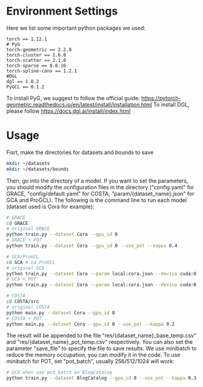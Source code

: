 # Environment Settings

Here we list some important python packages we used:
```
torch == 1.12.1
# PyG
torch-geometric == 2.2.0
torch-cluster == 1.6.0
torch-scatter == 2.1.0
torch-sparse == 0.6.16
torch-spline-conv == 1.2.1
#DGL
dgl == 1.0.2
PyGCL == 0.1.2
```
To install PyG, we suggest to follow the official guide: https://pytorch-geometric.readthedocs.io/en/latest/install/installation.html
To install DGL, please follow https://docs.dgl.ai/install/index.html
# Usage
Fisrt, make the directories for datasets and bounds to save
``` bash
mkdir ~/datasets
mkdir ~/datasets/bounds
```
Then, go into the directory of a model. If you want to set the parameters, you should modify the ocnfiguration files in the directory ("config.yaml" for GRACE, "config/default.yaml" for COSTA, "param/{dataset_name}.json" for GCA and ProGCL). The following is the command line to run each model (dataset used is Cora for example):
```bash
# GRACE
cd GRACE
# original GRACE
python train.py --dataset Cora --gpu_id 0
# GRACE + POT
python train.py --dataset Cora --gpu_id 0 --use_pot --kappa 0.4

# GCA/ProGCL
cd GCA # cd ProGCL
# original GCA
python train.py --dataset Cora --param local:cora.json --device cuda:0
# GCA + POT
python train.py --dataset Cora --param local:cora.json --device cuda:0 --use_pot --kappa 0.3

# COSTA
cd COSTA/src
# original COSTA
python main.py --dataset Cora --gpu_id 0
# COSTA + POT
python main.py --dataset Cora --gpu_id 0 --use_pot --kappa 0.2
```
The result will be appended to the file "res/{dataset_name}_base_temp.csv" and "res/{dataset_name}_pot_temp.csv" respectively. You can also set the parameter "save_file" to specify the file to save results. We use minibatch to reduce the memory occupation, you can modify it in the code. To use minibatch for POT, set "pot_batch", usually 256/512/1024 will work:
```bash
# GCA when use pot_batch on BlogCatalog
python train.py --dataset BlogCatalog --gpu_id 0 --use_pot --kappa 0.3 --pot_batch 1024
```